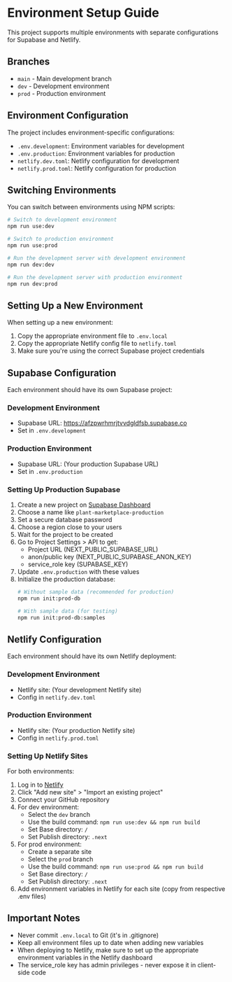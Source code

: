 # Environment Setup Guide

This project supports multiple environments with separate configurations for Supabase and Netlify.

## Branches

- `main` - Main development branch
- `dev` - Development environment
- `prod` - Production environment

## Environment Configuration

The project includes environment-specific configurations:

- `.env.development`: Environment variables for development
- `.env.production`: Environment variables for production
- `netlify.dev.toml`: Netlify configuration for development
- `netlify.prod.toml`: Netlify configuration for production

## Switching Environments

You can switch between environments using NPM scripts:

```bash
# Switch to development environment
npm run use:dev

# Switch to production environment
npm run use:prod

# Run the development server with development environment
npm run dev:dev

# Run the development server with production environment
npm run dev:prod
```

## Setting Up a New Environment

When setting up a new environment:

1. Copy the appropriate environment file to `.env.local`
2. Copy the appropriate Netlify config file to `netlify.toml`
3. Make sure you're using the correct Supabase project credentials

## Supabase Configuration

Each environment should have its own Supabase project:

### Development Environment
- Supabase URL: https://afzpwrhmrjtvvdgldfsb.supabase.co
- Set in `.env.development`

### Production Environment
- Supabase URL: (Your production Supabase URL)
- Set in `.env.production`

### Setting Up Production Supabase

1. Create a new project on [Supabase Dashboard](https://supabase.com/dashboard)
2. Choose a name like `plant-marketplace-production` 
3. Set a secure database password
4. Choose a region close to your users
5. Wait for the project to be created
6. Go to Project Settings > API to get:
   - Project URL (NEXT_PUBLIC_SUPABASE_URL)
   - anon/public key (NEXT_PUBLIC_SUPABASE_ANON_KEY)
   - service_role key (SUPABASE_KEY)
7. Update `.env.production` with these values
8. Initialize the production database:
   ```bash
   # Without sample data (recommended for production)
   npm run init:prod-db
   
   # With sample data (for testing)
   npm run init:prod-db:samples
   ```

## Netlify Configuration

Each environment should have its own Netlify deployment:

### Development Environment
- Netlify site: (Your development Netlify site)
- Config in `netlify.dev.toml`

### Production Environment
- Netlify site: (Your production Netlify site)
- Config in `netlify.prod.toml`

### Setting Up Netlify Sites

For both environments:

1. Log in to [Netlify](https://app.netlify.com/) 
2. Click "Add new site" > "Import an existing project"
3. Connect your GitHub repository
4. For dev environment:
   - Select the `dev` branch
   - Use the build command: `npm run use:dev && npm run build`
   - Set Base directory: `/`
   - Set Publish directory: `.next`
5. For prod environment:
   - Create a separate site
   - Select the `prod` branch
   - Use the build command: `npm run use:prod && npm run build`
   - Set Base directory: `/`
   - Set Publish directory: `.next`
6. Add environment variables in Netlify for each site (copy from respective .env files)

## Important Notes

- Never commit `.env.local` to Git (it's in .gitignore)
- Keep all environment files up to date when adding new variables
- When deploying to Netlify, make sure to set up the appropriate environment variables in the Netlify dashboard
- The service_role key has admin privileges - never expose it in client-side code
